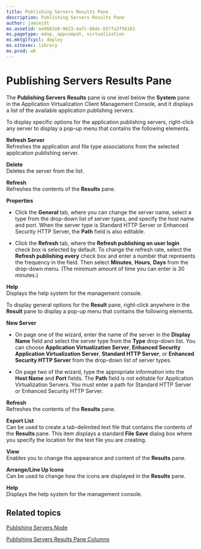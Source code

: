```yaml
---
title: Publishing Servers Results Pane
description: Publishing Servers Results Pane
author: jamiejdt
ms.assetid: ee0662e8-9623-4a7c-b6dc-657fa3f56161
ms.pagetype: mdop, appcompat, virtualization
ms.mktglfcycl: deploy
ms.sitesec: library
ms.prod: w8
---
```



# Publishing Servers Results Pane


The **Publishing Servers** **Results** pane is one level below the **System** pane in the Application Virtualization Client Management Console, and it displays a list of the available application publishing servers.

To display specific options for the application publishing servers, right-click any server to display a pop-up menu that contains the following elements.

<a href="" id="refresh-server"></a>**Refresh Server**  
Refreshes the application and file type associations from the selected application publishing server.

<a href="" id="delete"></a>**Delete**  
Deletes the server from the list.

<a href="" id="refresh"></a>**Refresh**  
Refreshes the contents of the **Results** pane.

<a href="" id="properties"></a>**Properties**  
-   Click the **General** tab, where you can change the server name, select a type from the drop-down list of server types, and specify the host name and port. When the server type is Standard HTTP Server or Enhanced Security HTTP Server, the **Path** field is also editable.

-   Click the **Refresh** tab, where the **Refresh publishing on user login** check box is selected by default. To change the refresh rate, select the **Refresh publishing every** check box and enter a number that represents the frequency in the field. Then select **Minutes**, **Hours**, **Days** from the drop-down menu. (The minimum amount of time you can enter is 30 minutes.)

<a href="" id="help"></a>**Help**  
Displays the help system for the management console.

To display general options for the **Result** pane, right-click anywhere in the **Result** pane to display a pop-up menu that contains the following elements.

<a href="" id="new-server"></a>**New Server**  
-   On page one of the wizard, enter the name of the server in the **Display Name** field and select the server type from the **Type** drop-down list. You can choose **Application Virtualization Server**, **Enhanced Security Application Virtualization Server**, **Standard HTTP Server**, or **Enhanced Security HTTP Server** from the drop-down list of server types.

-   On page two of the wizard, type the appropriate information into the **Host Name** and **Port** fields. The **Path** field is not editable for Application Virtualization Servers. You must enter a path for Standard HTTP Server or Enhanced Security HTTP Server.

<a href="" id="refresh"></a>**Refresh**  
Refreshes the contents of the **Results** pane.

<a href="" id="export-list"></a>**Export List**  
Can be used to create a tab-delimited text file that contains the contents of the **Results** pane. This item displays a standard **File Save** dialog box where you specify the location for the text file you are creating.

<a href="" id="view"></a>**View**  
Enables you to change the appearance and content of the **Results** pane.

<a href="" id="arrange-line-up-icons"></a>**Arrange/Line Up Icons**  
Can be used to change how the icons are displayed in the **Results** pane.

<a href="" id="help"></a>**Help**  
Displays the help system for the management console.

## Related topics


[Publishing Servers Node](publishing-servers-node.md)

[Publishing Servers Results Pane Columns](publishing-servers-results-pane-columns.md)

 

 





